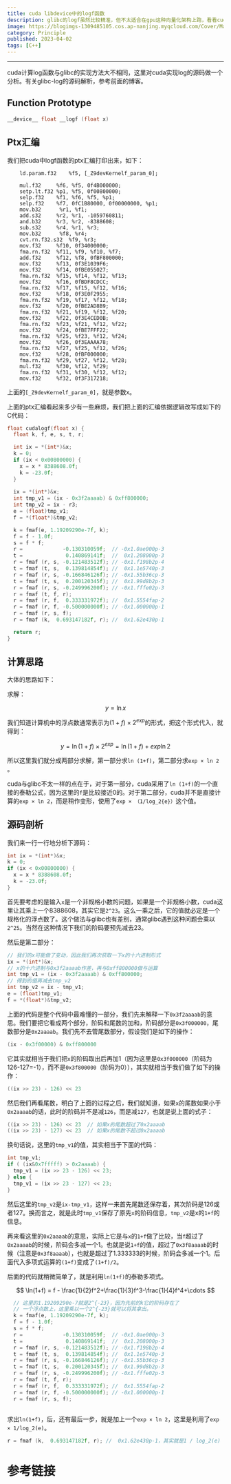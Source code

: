 ```yaml
---
title: cuda libdevice中的logf函数
description: glibc的logf虽然比较精准，但不太适合在gpu这种向量化架构上跑，看看cuda是怎么计算的
image: https://blogimgs-1309485105.cos.ap-nanjing.myqcloud.com/Cover/Math/5.jpg
category: Principle
published: 2023-04-02
tags: [C++]
---
```


----

cuda计算log函数与glibc的实现方法大不相同，这里对cuda实现log的源码做一个分析。有关glibc-log的源码解析，参考前面的博客。

## Function Prototype

```c
__device__ float __logf (float x)
```

## Ptx汇编

我们把cuda中logf函数的ptx汇编打印出来，如下：

```cuda
	ld.param.f32 	%f5, [_Z9devKernelf_param_0];

	mul.f32 	%f6, %f5, 0f4B000000;
	setp.lt.f32	%p1, %f5, 0f00800000;
	selp.f32	%f1, %f6, %f5, %p1;
	selp.f32	%f7, 0fC1B80000, 0f00000000, %p1;
	mov.b32 	 %r1, %f1;
	add.s32 	%r2, %r1, -1059760811;
	and.b32  	%r3, %r2, -8388608;
	sub.s32 	%r4, %r1, %r3;
	mov.b32 	 %f8, %r4;
	cvt.rn.f32.s32	%f9, %r3;
	mov.f32 	%f10, 0f34000000;
	fma.rn.f32 	%f11, %f9, %f10, %f7;
	add.f32 	%f12, %f8, 0fBF800000;
	mov.f32 	%f13, 0f3E1039F6;
	mov.f32 	%f14, 0fBE055027;
	fma.rn.f32 	%f15, %f14, %f12, %f13;
	mov.f32 	%f16, 0fBDF8CDCC;
	fma.rn.f32 	%f17, %f15, %f12, %f16;
	mov.f32 	%f18, 0f3E0F2955;
	fma.rn.f32 	%f19, %f17, %f12, %f18;
	mov.f32 	%f20, 0fBE2AD8B9;
	fma.rn.f32 	%f21, %f19, %f12, %f20;
	mov.f32 	%f22, 0f3E4CED0B;
	fma.rn.f32 	%f23, %f21, %f12, %f22;
	mov.f32 	%f24, 0fBE7FFF22;
	fma.rn.f32 	%f25, %f23, %f12, %f24;
	mov.f32 	%f26, 0f3EAAAA78;
	fma.rn.f32 	%f27, %f25, %f12, %f26;
	mov.f32 	%f28, 0fBF000000;
	fma.rn.f32 	%f29, %f27, %f12, %f28;
	mul.f32 	%f30, %f12, %f29;
	fma.rn.f32 	%f31, %f30, %f12, %f12;
	mov.f32 	%f32, 0f3F317218;
```

上面的`[_Z9devKernelf_param_0]`​，就是参数x。

上面的ptx汇编看起来多少有一些麻烦，我们把上面的汇编依据逻辑改写成如下的C代码：

```c
float cudalogf(float x) {
  float k, f, e, s, t, r;

  int ix = *(int*)&x;
  k = 0;
  if (ix < 0x00800000) {
    x = x * 8388608.0f;
    k = -23.0f;
  }
  
  ix = *(int*)&x;
  int tmp_v1 = (ix - 0x3f2aaaab) & 0xff800000;
  int tmp_v2 = ix - r3;
  e = (float)tmp_v1;
  f = *(float*)&tmp_v2;

  k = fmaf(e, 1.19209290e-7f, k);
  f = f - 1.0f;
  s = f * f;
  r =             -0.130310059f;  // -0x1.0ae000p-3
  t =              0.140869141f;  //  0x1.208000p-3
  r = fmaf (r, s, -0.121483512f); // -0x1.f198b2p-4
  t = fmaf (t, s,  0.139814854f); //  0x1.1e5740p-3
  r = fmaf (r, s, -0.166846126f); // -0x1.55b36cp-3
  t = fmaf (t, s,  0.200120345f); //  0x1.99d8b2p-3
  r = fmaf (r, s, -0.249996200f); // -0x1.fffe02p-3
  r = fmaf (t, f, r);
  r = fmaf (r, f,  0.333331972f); //  0x1.5554fap-2
  r = fmaf (r, f, -0.500000000f); // -0x1.000000p-1  
  r = fmaf (r, s, f);
  r = fmaf (k,  0.693147182f, r); //  0x1.62e430p-1

  return r;
}
```

## 计算思路

大体的思路如下：

求解：

$$
y = \ln{x}
$$

我们知道计算机中的浮点数通常表示为$(1+f)\times 2^{exp}$的形式，把这个形式代入，就得到：

$$
y = \ln{(1+f)\times 2^{exp}} = \ln{(1+f)} + exp \ln 2
$$

所以这里我们就分成两部分求解，第一部分求`ln (1+f)`​，第二部分求`exp × ln 2`​。

cuda与glibc不太一样的点在于，对于第一部分，cuda采用了`ln (1+f)`​的一个直接的泰勒公式，因为这里的`f`​是比较接近0的。对于第二部分，cuda并不是直接计算的`exp × ln 2`​，而是稍作变形，使用了`exp × （1/log_2{e}）`​这个值。

## 源码剖析

我们来一行一行地分析下源码：

```c
int ix = *(int*)&x;
k = 0;
if (ix < 0x00800000) {
  x = x * 8388608.0f;
  k = -23.0f;
}
```

首先要考虑的是输入`x`​是一个非规格小数的问题，如果是一个非规格小数，cuda这里让其乘上一个8388608，其实它是`2^23`​。这么一乘之后，它的值就必定是一个规格化的浮点数了。这个做法与glibc也有差别，通常glibc遇到这种问题会乘以`2^25`​。当然在这种情况下我们的阶码要预先减去23。

然后是第二部分：

```c
// 我们的x可能做了变动，因此我们再次获取一下x的十六进制形式
ix = *(int*)&x;
// x的十六进制与0x3f2aaaab作差，再与0xff800000做与运算
int tmp_v1 = (ix - 0x3f2aaaab) & 0xff800000;
// 得到的值再减去tmp_v2
int tmp_v2 = ix - tmp_v1;
e = (float)tmp_v1;
f = *(float*)&tmp_v2;
```

上面的代码是整个代码中最难懂的一部分，我们先来解释一下`0x3f2aaaab`​的意思。我们要把它看成两个部分，阶码和尾数的加和，阶码部分是`0x3f000000`​，尾数部分是`0x2aaaab`​。我们先不去管尾数部分，假设我们是如下的操作：

```c
(ix - 0x3f00000) & 0xff800000
```

它其实就相当于我们把`x`​的阶码取出后再加1（因为这里是`0x3f000000`​（阶码为126-127=-1），而不是`0x3f800000`​（阶码为0）），其实就相当于我们做了如下的操作：

```c
((ix >> 23) - 126) << 23
```

然后我们再看尾数，明白了上面的过程之后，我们就知道，如果`x`​的尾数如果小于`0x2aaaab`​的话，此时的阶码并不是减`126`​，而是减`127`​，也就是说上面的式子：

```c
((ix >> 23) - 126) << 23  // 如果x的尾数超过了0x2aaaab
((ix >> 23) - 127) << 23  // 如果x的尾数不超过0x2aaaab
```

换句话说，这里的`tmp_v1`​的值，其实相当于下面的代码：

```c
int tmp_v1;
if ( (ix&0x7fffff) > 0x2aaaab) {
  tmp_v1 = (ix >> 23 - 126) << 23;
} else {
  tmp_v1 = (ix >> 23 - 127) << 23;
}
```

然后这里的`tmp_v2`​是`ix-tmp_v1`​，这样一来首先尾数还保存着，其次阶码是126或者127。换而言之，就是此时`tmp_v1`​保存了原先`x`​的阶码信息，`tmp_v2`​是x的`1+f`​的信息。

再来看这里的`0x2aaaab`​的意思，实际上它是与`x`​的`1+f`​做了比较，当`f`​超过了`0x2aaaab`​的时候，阶码会多减一个1。也就是说`1+f`​的值，超过了`0x3f8aaaab`​的时候（注意是`0x3f8aaaab`​），也就是超过了1.333333的时候，阶码会多减一个1。后面代入多项式运算的`(1+f)`​变成了`(1+f)/2`​。

后面的代码就稍微简单了，就是利用`ln(1+f)`​的泰勒多项式。

$$
\ln(1+f) = f - \frac{1}{2}f^2+\frac{1}{3}f^3-\frac{1}{4}f^4+\cdots
$$

```c
  // 这里的1.19209290e-7就是2^{-23}，因为先前的k它的阶码存在了
  // 一个浮点数上，这里乘以一个2^{-23}就可以将其拿出。
  k = fmaf(e, 1.19209290e-7f, k);
  f = f - 1.0f;
  s = f * f;
  r =             -0.130310059f;  // -0x1.0ae000p-3
  t =              0.140869141f;  //  0x1.208000p-3
  r = fmaf (r, s, -0.121483512f); // -0x1.f198b2p-4
  t = fmaf (t, s,  0.139814854f); //  0x1.1e5740p-3
  r = fmaf (r, s, -0.166846126f); // -0x1.55b36cp-3
  t = fmaf (t, s,  0.200120345f); //  0x1.99d8b2p-3
  r = fmaf (r, s, -0.249996200f); // -0x1.fffe02p-3
  r = fmaf (t, f, r);
  r = fmaf (r, f,  0.333331972f); //  0x1.5554fap-2
  r = fmaf (r, f, -0.500000000f); // -0x1.000000p-1  
  r = fmaf (r, s, f);
  
```

求出`ln(1+f)`​，后，还有最后一步，就是加上一个`exp × ln 2`​，这里是利用了`exp × 1/log_2(e)`​。

```c
r = fmaf (k,  0.693147182f, r); //  0x1.62e430p-1，其实就是1 / log_2(e)
```

# 参考链接

[1]: 有关cuda内部计算的一些系数问题，可能需要参考：[https://arxiv.org/abs/1508.03211](https://arxiv.org/abs/1508.03211)
